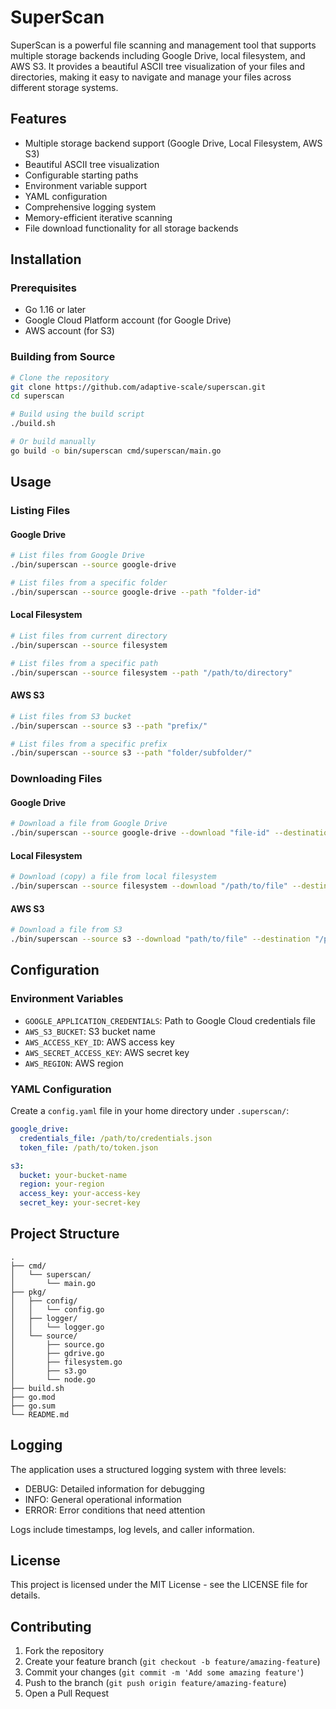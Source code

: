 # SuperScan

SuperScan is a powerful file scanning and management tool that supports multiple storage backends including Google Drive, local filesystem, and AWS S3. It provides a beautiful ASCII tree visualization of your files and directories, making it easy to navigate and manage your files across different storage systems.

## Features

- Multiple storage backend support (Google Drive, Local Filesystem, AWS S3)
- Beautiful ASCII tree visualization
- Configurable starting paths
- Environment variable support
- YAML configuration
- Comprehensive logging system
- Memory-efficient iterative scanning
- File download functionality for all storage backends

## Installation

### Prerequisites

- Go 1.16 or later
- Google Cloud Platform account (for Google Drive)
- AWS account (for S3)

### Building from Source

```bash
# Clone the repository
git clone https://github.com/adaptive-scale/superscan.git
cd superscan

# Build using the build script
./build.sh

# Or build manually
go build -o bin/superscan cmd/superscan/main.go
```

## Usage

### Listing Files

#### Google Drive

```bash
# List files from Google Drive
./bin/superscan --source google-drive

# List files from a specific folder
./bin/superscan --source google-drive --path "folder-id"
```

#### Local Filesystem

```bash
# List files from current directory
./bin/superscan --source filesystem

# List files from a specific path
./bin/superscan --source filesystem --path "/path/to/directory"
```

#### AWS S3

```bash
# List files from S3 bucket
./bin/superscan --source s3 --path "prefix/"

# List files from a specific prefix
./bin/superscan --source s3 --path "folder/subfolder/"
```

### Downloading Files

#### Google Drive

```bash
# Download a file from Google Drive
./bin/superscan --source google-drive --download "file-id" --destination "/path/to/save/file"
```

#### Local Filesystem

```bash
# Download (copy) a file from local filesystem
./bin/superscan --source filesystem --download "/path/to/file" --destination "/path/to/save/file"
```

#### AWS S3

```bash
# Download a file from S3
./bin/superscan --source s3 --download "path/to/file" --destination "/path/to/save/file"
```

## Configuration

### Environment Variables

- `GOOGLE_APPLICATION_CREDENTIALS`: Path to Google Cloud credentials file
- `AWS_S3_BUCKET`: S3 bucket name
- `AWS_ACCESS_KEY_ID`: AWS access key
- `AWS_SECRET_ACCESS_KEY`: AWS secret key
- `AWS_REGION`: AWS region

### YAML Configuration

Create a `config.yaml` file in your home directory under `.superscan/`:

```yaml
google_drive:
  credentials_file: /path/to/credentials.json
  token_file: /path/to/token.json

s3:
  bucket: your-bucket-name
  region: your-region
  access_key: your-access-key
  secret_key: your-secret-key
```

## Project Structure

```
.
├── cmd/
│   └── superscan/
│       └── main.go
├── pkg/
│   ├── config/
│   │   └── config.go
│   ├── logger/
│   │   └── logger.go
│   └── source/
│       ├── source.go
│       ├── gdrive.go
│       ├── filesystem.go
│       ├── s3.go
│       └── node.go
├── build.sh
├── go.mod
├── go.sum
└── README.md
```

## Logging

The application uses a structured logging system with three levels:

- DEBUG: Detailed information for debugging
- INFO: General operational information
- ERROR: Error conditions that need attention

Logs include timestamps, log levels, and caller information.

## License

This project is licensed under the MIT License - see the LICENSE file for details.

## Contributing

1. Fork the repository
2. Create your feature branch (`git checkout -b feature/amazing-feature`)
3. Commit your changes (`git commit -m 'Add some amazing feature'`)
4. Push to the branch (`git push origin feature/amazing-feature`)
5. Open a Pull Request 
